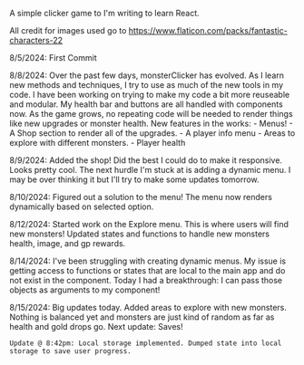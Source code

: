 A simple clicker game to I'm writing to learn React.

All credit for images used go to https://www.flaticon.com/packs/fantastic-characters-22

8/5/2024:
    First Commit

8/8/2024:
    Over the past few days, monsterClicker has evolved. As I learn new methods and techniques, I try to use as much of the new tools in my code. I have been working on trying to make my code a bit more reuseable and modular. My health bar and buttons are all handled with components now. As the game grows, no repeating code will be needed to render things like new upgrades or monster health.
    New features in the works:
        - Menus!
        - A Shop section to render all of the upgrades.
        - A player info menu 
        - Areas to explore with different monsters.
        - Player health

8/9/2024:
    Added the shop! Did the best I could do to make it responsive. Looks pretty cool. The next hurdle I'm stuck at is adding a dynamic menu. I may be over thinking it but I'll try to make some updates tomorrow.

8/10/2024:
    Figured out a solution to the menu! The menu now renders dynamically based on selected option.

8/12/2024:
    Started work on the Explore menu. This is where users will find new monsters! Updated states and functions to handle new monsters health, image, and gp rewards.

8/14/2024:
    I've been struggling with creating dynamic menus. My issue is getting access to functions or states that are local to the main app and do not exist in the component. Today I had a breakthrough: I can pass those objects as arguments to my component!

8/15/2024:
    Big updates today. Added areas to explore with new monsters. Nothing is balanced yet and monsters are just kind of random as far as health and gold drops go. Next update: Saves!

    Update @ 8:42pm: Local storage implemented. Dumped state into local storage to save user progress.